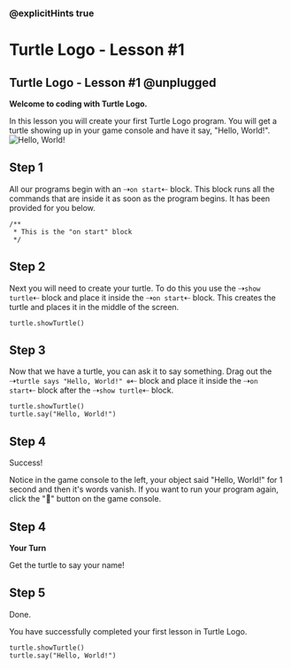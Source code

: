 ### @explicitHints true

# Turtle Logo - Lesson #1

## Turtle Logo - Lesson #1 @unplugged
**Welcome to coding with Turtle Logo.**

In this lesson you will create your first Turtle Logo program. You will get a turtle showing up in your game console and have it say, "Hello, World!".
![Hello, World!](https://github.com/Mr-Coxall/makecode-arcade-turtle-logo-lesson1/raw/main/assets/hello_world_screenshot.png)

## Step 1
All our programs begin with an ⇢``on start``⇠ block. This block runs all the commands that are inside it as soon as the program begins. It has been provided for you below.
```blocks
/**
 * This is the "on start" block
 */
```

## Step 2
Next you will need to create your turtle. To do this you use the ⇢``show turtle``⇠ block and place it inside the ⇢``on start``⇠ block. This creates the turtle and places it in the middle of the screen.
```blocks
turtle.showTurtle()
```

## Step 3
Now that we have a turtle, you can ask it to say something. Drag out the ⇢``turtle says "Hello, World!" ⊕``⇠ block and place it inside the ⇢``on start``⇠ block after the ⇢``show turtle``⇠ block.

```blocks
turtle.showTurtle()
turtle.say("Hello, World!")
```
## Step 4
Success!

Notice in the game console to the left, your object said "Hello, World!" for 1 second and then it's words vanish. If you want to run your program again, click the "🔁" button on the game console.

## Step 4
**Your Turn**

Get the turtle to say your name!

## Step 5
Done.

You have successfully completed your first lesson in Turtle Logo.

```ghost
turtle.showTurtle()
turtle.say("Hello, World!")
```
